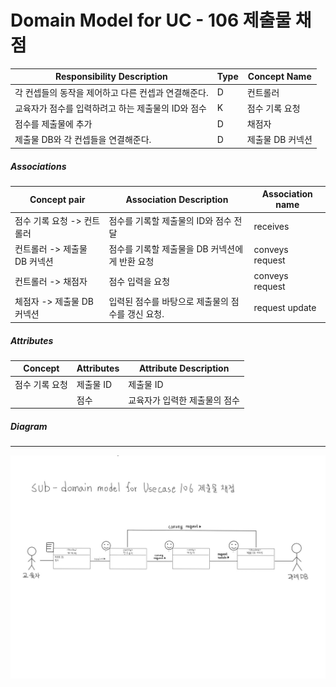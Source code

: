# Domain Model for UC - 106 제출물 채점

| Responsibility Description                          | Type | Concept Name     |
| --------------------------------------------------- | ---- | ---------------- |
| 각 컨셉들의 동작을 제어하고 다른 컨셉과 연결해준다. | D    | 컨트롤러         |
| 교육자가 점수를 입력하려고 하는 제출물의 ID와 점수  | K    | 점수 기록 요청   |
| 점수를 제출물에 추가                                | D    | 채점자           |
| 제출물 DB와 각 컨셉들을 연결해준다.                 | D    | 제출물 DB 커넥션 |

##### Associations

| Concept pair                 | Association Description                           | Association name |
| ---------------------------- | ------------------------------------------------- | ---------------- |
| 점수 기록 요청 -> 컨트롤러   | 점수를 기록할 제출물의 ID와 점수 전달             | receives         |
| 컨트롤러 -> 제출물 DB 커넥션 | 점수를 기록할 제출물을 DB 커넥션에게 반환 요청    | conveys request  |
| 컨트롤러 -> 채점자           | 점수 입력을 요청                                  | conveys request  |
| 체점자 -> 제출물 DB 커넥션   | 입력된 점수를 바탕으로 제출물의 점수를 갱신 요청. | request update   |

##### Attributes

| Concept        | Attributes | Attribute Description         |
| -------------- | ---------- | ----------------------------- |
| 점수 기록 요청 | 제출물 ID  | 제출물 ID                     |
|                | 점수       | 교육자가 입력한 제출물의 점수 |

##### Diagram
-------
![DM106](img/Sub%20DM%20diagram%20for%20UC%20-%20106%20제출물%20채점.jpg)